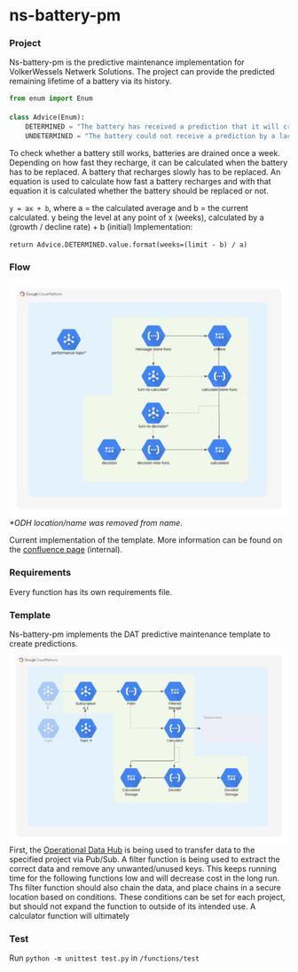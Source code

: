 # ns-battery-pm
### Project
Ns-battery-pm is the predictive maintenance implementation for VolkerWessels Netwerk Solutions.
The project can provide the predicted remaining lifetime of a battery via its history.

```python
from enum import Enum

class Advice(Enum):
    DETERMINED = "The battery has received a prediction that it will cross the limits in {weeks}"
    UNDETERMINED = "The battery could not receive a prediction by a lack of (valid) data or invalid configuration"
```
To check whether a battery still works, batteries are drained once a week.
Depending on how fast they recharge, it can be calculated when the battery has to be replaced.
A battery that recharges slowly has to be replaced.
An equation is used to calculate how fast a battery recharges and with that equation it is calculated whether the battery should be replaced or not.

`y = ax + b`, where a = the calculated average and b = the current calculated.
y being the level at any point of x (weeks), calculated by a (growth / decline rate) + b (initial)
Implementation:

`return Advice.DETERMINED.value.format(weeks=(limit - b) / a)`
### Flow
![](.github/diagrams/pm-project-impl.png)
_*ODH location/name was removed from name_.

Current implementation of the template. More information can be found on the [confluence page](https://recognize.atlassian.net/wiki/spaces/DAT/pages/3803086996/NS+Battery+Predictive+Maintenance) (internal).
### Requirements
Every function has its own requirements file.
### Template
Ns-battery-pm implements the DAT predictive maintenance template to create predictions.
![](.github/diagrams/pm-project-template.png)
First, the [Operational Data Hub](https://github.com/vwt-digital/operational-data-hub) is being used to transfer data to the specified project via Pub/Sub.
A filter function is being used to extract the correct data and remove any unwanted/unused keys. This keeps
running time for the following functions low and will decrease cost in the long run.
Ths filter function should also chain the data, and place chains in a secure location based on conditions.
These conditions can be set for each project, but should not expand the function to outside of its intended use.
A calculator function will ultimately
### Test
Run `python -m unittest test.py` in `/functions/test`

